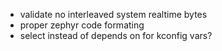 * validate no interleaved system realtime bytes
* proper zephyr code formating
* select instead of depends on for kconfig vars?
